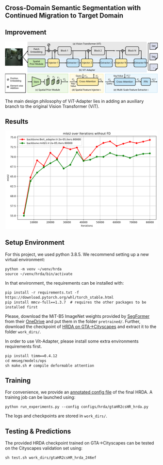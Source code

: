 ## Cross-Domain Semantic Segmentation with Continued Migration to Target Domain

## Improvement
![backbone improvement](resources/vit-adapter.png)

The main design philosophy of ViT-Adapter lies in adding an auxiliary branch to the original Vision Transformer (ViT).

## Results
![backbone result](resources/result.png)

## Setup Environment

For this project, we used python 3.8.5. We recommend setting up a new virtual
environment:

```shell
python -m venv ~/venv/hrda
source ~/venv/hrda/bin/activate
```

In that environment, the requirements can be installed with:

```shell
pip install -r requirements.txt -f https://download.pytorch.org/whl/torch_stable.html
pip install mmcv-full==1.3.7  # requires the other packages to be installed first
```

Please, download the MiT-B5 ImageNet weights provided by [SegFormer](https://github.com/NVlabs/SegFormer?tab=readme-ov-file#training)
from their [OneDrive](https://connecthkuhk-my.sharepoint.com/:f:/g/personal/xieenze_connect_hku_hk/EvOn3l1WyM5JpnMQFSEO5b8B7vrHw9kDaJGII-3N9KNhrg?e=cpydzZ) and put them in the folder `pretrained/`.
Further, download the checkpoint of [HRDA on GTA→Cityscapes](https://drive.google.com/file/d/1O6n1HearrXHZTHxNRWp8HCMyqbulKcSW/view?usp=sharing) and extract it to the folder `work_dirs/`.

In order to use Vit-Adapter, please install some extra environments requirements first.

```shell
pip install timm==0.4.12
cd mmseg/models/ops
sh make.sh # compile deformable attention
```


## Training

For convenience, we provide an [annotated config file](configs/hrda/gtaHR2csHR_hrda.py)
of the final HRDA. A training job can be launched using:

```shell
python run_experiments.py --config configs/hrda/gtaHR2csHR_hrda.py
```

The logs and checkpoints are stored in `work_dirs/`.

## Testing & Predictions

The provided HRDA checkpoint trained on GTA→Cityscapes can be tested on the
Cityscapes validation set using:

```shell
sh test.sh work_dirs/gtaHR2csHR_hrda_246ef
```
